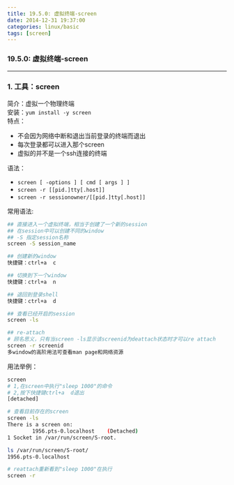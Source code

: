 ```yaml
---
title: 19.5.0: 虚拟终端-screen
date: 2014-12-31 19:37:00
categories: linux/basic
tags: [screen]
---
```

### 19.5.0: 虚拟终端-screen

---

### 1. 工具：screen
简介：虚拟一个物理终端  
安装：`yum install -y screen`  
特点：  
- 不会因为网络中断和退出当前登录的终端而退出
- 每次登录都可以进入那个screen
- 虚拟的并不是一个ssh连接的终端

语法：
- `screen [ -options ] [ cmd [ args ] ]`
- `screen -r [[pid.]tty[.host]]`
- `screen -r sessionowner/[[pid.]tty[.host]]`

常用语法:
``` bash
## 直接进入一个虚拟终端，相当于创建了一个新的session
## 在session中可以创建不同的window
## -S 指定session名称
screen -S session_name

## 创建新的window
快捷键：ctrl+a  c

## 切换到下一个window
快捷键：ctrl+a  n

## 退回到登录shell
快捷键：ctrl+a  d

## 查看已经开启的session
screen -ls

## re-attach
# 顾名思义，只有当screen -ls显示该screenid为deattach状态时才可以re attach
screen -r screenid
多window的高阶用法可查看man page和网络资源
```

用法举例：
``` bash
screen
# 1,在screen中执行"sleep 1000"的命令
# 2,按下快捷键ctrl+a  d退出
[detached]

# 查看目前存在的screen
screen -ls
There is a screen on:
        1956.pts-0.localhost    (Detached)
1 Socket in /var/run/screen/S-root.

ls /var/run/screen/S-root/
1956.pts-0.localhost

# reattach重新看到"sleep 1000"在执行
screen -r```